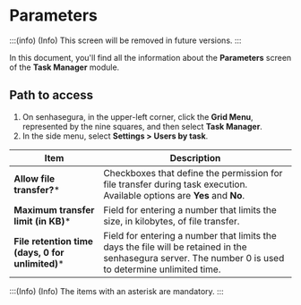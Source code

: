 # Parameters

:::(info) (Info)
This screen will be removed in future versions.
:::

In this document, you'll find all the information about the **Parameters** screen of the **Task Manager** module.

## Path to access
1. On senhasegura, in the upper-left corner, click the **Grid Menu**, represented by the nine squares, and then select **Task Manager**.
2. In the side menu, select **Settings  >  Users by task**.


| **Item**| **Description**|
|----|----|
| **Allow file transfer?***| Checkboxes that define the permission for file transfer during task execution. Available options are **Yes** and **No**. |
| **Maximum transfer limit (in KB)*** | Field for entering a number that limits the size, in kilobytes, of file transfer.|
| **File retention time (days, 0 for unlimited)*** | Field for entering a number that limits the days the file will be retained in the senhasegura server. The number 0 is used to determine unlimited time. |

:::(Info) (Info)
The items with an asterisk are mandatory.
:::
